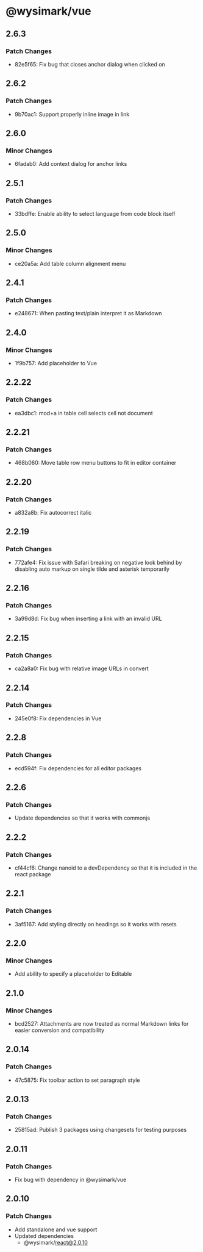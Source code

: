 # @wysimark/vue

## 2.6.3

### Patch Changes

- 82e5f65: Fix bug that closes anchor dialog when clicked on

## 2.6.2

### Patch Changes

- 9b70ac1: Support properly inline image in link

## 2.6.0

### Minor Changes

- 6fadab0: Add context dialog for anchor links

## 2.5.1

### Patch Changes

- 33bdffe: Enable ability to select language from code block itself

## 2.5.0

### Minor Changes

- ce20a5a: Add table column alignment menu

## 2.4.1

### Patch Changes

- e248671: When pasting text/plain interpret it as Markdown

## 2.4.0

### Minor Changes

- 1f9b757: Add placeholder to Vue

## 2.2.22

### Patch Changes

- ea3dbc1: mod+a in table cell selects cell not document

## 2.2.21

### Patch Changes

- 468b060: Move table row menu buttons to fit in editor container

## 2.2.20

### Patch Changes

- a832a8b: Fix autocorrect italic

## 2.2.19

### Patch Changes

- 772afe4: Fix issue with Safari breaking on negative look behind by disabling auto markup on single tilde and asterisk temporarily

## 2.2.16

### Patch Changes

- 3a99d8d: Fix bug when inserting a link with an invalid URL

## 2.2.15

### Patch Changes

- ca2a8a0: Fix bug with relative image URLs in convert

## 2.2.14

### Patch Changes

- 245e0f8: Fix dependencies in Vue

## 2.2.8

### Patch Changes

- ecd594f: Fix dependencies for all editor packages

## 2.2.6

### Patch Changes

- Update dependencies so that it works with commonjs

## 2.2.2

### Patch Changes

- cf44cf6: Change nanoid to a devDependency so that it is included in the react package

## 2.2.1

### Patch Changes

- 3af5167: Add styling directly on headings so it works with resets

## 2.2.0

### Minor Changes

- Add ability to specify a placeholder to Editable

## 2.1.0

### Minor Changes

- bcd2527: Attachments are now treated as normal Markdown links for easier conversion and compatibility

## 2.0.14

### Patch Changes

- 47c5875: Fix toolbar action to set paragraph style

## 2.0.13

### Patch Changes

- 25815ad: Publish 3 packages using changesets for testing purposes

## 2.0.11

### Patch Changes

- Fix bug with dependency in @wysimark/vue

## 2.0.10

### Patch Changes

- Add standalone and vue support
- Updated dependencies
  - @wysimark/react@2.0.10

